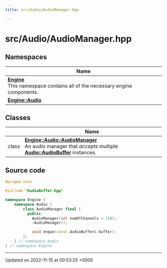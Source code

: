 ```yaml
---
title: src/Audio/AudioManager.hpp

---
```


# src/Audio/AudioManager.hpp



## Namespaces

| Name           |
| -------------- |
| **[Engine](/namespaces/namespaceEngine.md)** <br>This namespace contains all of the necessary engine components.  |
| **[Engine::Audio](/namespaces/namespaceEngine_1_1Audio.md)**  |

## Classes

|                | Name           |
| -------------- | -------------- |
| class | **[Engine::Audio::AudioManager](/classes/classEngine_1_1Audio_1_1AudioManager.md)** <br>An audio manager that _accepts_ multiple **[Audio::AudioBuffer](/classes/classEngine_1_1Audio_1_1AudioBuffer.md)** instances.  |




## Source code

```cpp
#pragma once

#include "AudioBuffer.hpp"

namespace Engine {
    namespace Audio {
        class AudioManager final {
          public:
            AudioManager(int numOfChannels = 128);
            ~AudioManager();

            void enque(const AudioBuffer& buffer);
        };
    } // namespace Audio
} // namespace Engine
```


-------------------------------

Updated on 2022-11-15 at 00:53:25 +0000
